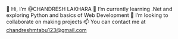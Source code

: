 👋 Hi, I’m @CHANDRESH LAKHARA
🌱 I’m currently learning .Net and exploring Python and basics of Web Development
💞️ I’m looking to collaborate on making projects
📫 You can contact me at chandreshmtabu123@gmail.com
